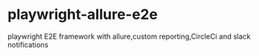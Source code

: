 # playwright-allure-e2e
playwright E2E framework with allure,custom reporting,CircleCi and slack notifications
